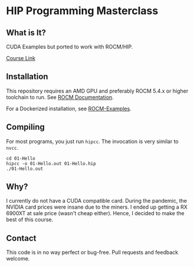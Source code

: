 # HIP Programming Masterclass

## What is It?

CUDA Examples but ported to work with ROCM/HIP.

[Course Link](https://udemy.com/course/cuda-programming-masterclass/)

## Installation

This repository requires an AMD GPU and preferably ROCM 5.4.x or higher toolchain
to run. See [ROCM Documentation](https://docs.amd.com/bundle/ROCm-Release-Notes-v5.4).

For a Dockerized installation, see [ROCM-Examples](https://github.com/amd/rocm-examples).

## Compiling

For most programs, you just run `hipcc`. The invocation is very
similar to `nvcc`.

```shell
cd 01-Hello
hipcc -o 01-Hello.out 01-Hello.hip
./01-Hello.out
```

## Why?

I currently do not have a CUDA compatible card. During the pandemic, the
NVIDIA card prices were insane due to the miners. I ended up getting a
RX 6900XT at sale price (wasn't cheap either). Hence, I decided to
make the best of this course.

## Contact

This code is in no way perfect or bug-free. Pull requests
and feedback welcome.
